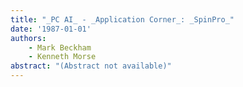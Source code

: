 ```yaml
---
title: "_PC AI_ - _Application Corner_: _SpinPro_"
date: '1987-01-01'
authors: 
    - Mark Beckham
    - Kenneth Morse
abstract: "(Abstract not available)"
---
```



